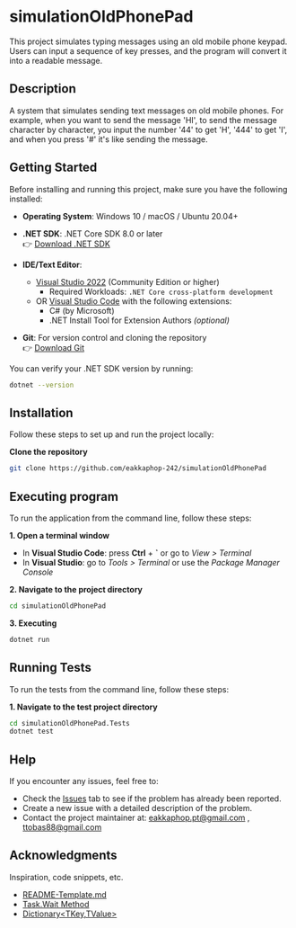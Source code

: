 # simulationOldPhonePad
This project simulates typing messages using an old mobile phone keypad. Users can input a sequence of key presses, and the program will convert it into a readable message.

## Description
A system that simulates sending text messages on old mobile phones. For example, when you want to send the message 'HI', to send the message character by character, you input the number '44' to get 'H', '444' to get 'I', and when you press '#' it's like sending the message.

## Getting Started

Before installing and running this project, make sure you have the following installed:

- **Operating System**: Windows 10 / macOS / Ubuntu 20.04+
- **.NET SDK**: .NET Core SDK 8.0 or later  
  👉 [Download .NET SDK](https://dotnet.microsoft.com/download)
- **IDE/Text Editor**:  
  - [Visual Studio 2022](https://visualstudio.microsoft.com/vs/) (Community Edition or higher)  
    - Required Workloads: `.NET Core cross-platform development`  
  - OR [Visual Studio Code](https://code.visualstudio.com/) with the following extensions:
    - C# (by Microsoft)
    - .NET Install Tool for Extension Authors *(optional)*

- **Git**: For version control and cloning the repository  
  👉 [Download Git](https://git-scm.com/downloads)

You can verify your .NET SDK version by running:
```bash
dotnet --version
```

## Installation

Follow these steps to set up and run the project locally:

**Clone the repository**

```bash
git clone https://github.com/eakkaphop-242/simulationOldPhonePad
```
## Executing program

To run the application from the command line, follow these steps:

**1. Open a terminal window**  
   - In **Visual Studio Code**: press **Ctrl** + **`** or go to *View > Terminal*  
   - In **Visual Studio**: go to *Tools > Terminal* or use the *Package Manager Console*

**2. Navigate to the project directory**

```bash
cd simulationOldPhonePad 
```
**3. Executing**
```bash
dotnet run
```


## Running Tests

To run the tests from the command line, follow these steps:

**1. Navigate to the test project directory**

```bash
cd simulationOldPhonePad.Tests
dotnet test
```



## Help

If you encounter any issues, feel free to:

- Check the [Issues](https://github.com/eakkaphop-242/simulationOldPhonePad) tab to see if the problem has already been reported.
- Create a new issue with a detailed description of the problem.
- Contact the project maintainer at: eakkaphop.pt@gmail.com , ttobas88@gmail.com

## Acknowledgments

Inspiration, code snippets, etc.
* [README-Template.md](https://gist.github.com/DomPizzie/7a5ff55ffa9081f2de27c315f5018afc)
* [Task.Wait Method](https://learn.microsoft.com/en-us/dotnet/api/system.threading.tasks.task.wait?view=net-9.0)
* [Dictionary<TKey,TValue>](https://learn.microsoft.com/en-us/dotnet/api/system.collections.generic.dictionary-2?view=net-9.0)
